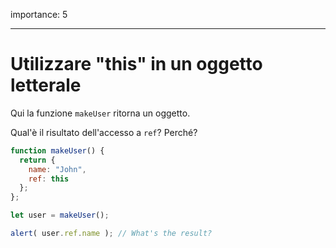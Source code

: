 importance: 5

---

# Utilizzare "this" in un oggetto letterale

Qui la funzione `makeUser` ritorna un oggetto.

Qual'è il risultato dell'accesso a `ref`? Perché?

```js
function makeUser() {
  return {
    name: "John",
    ref: this
  };
};

let user = makeUser();

alert( user.ref.name ); // What's the result?
```

